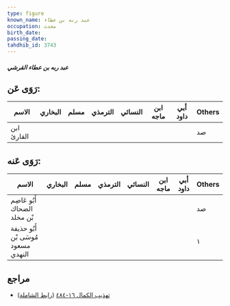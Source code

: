 ```yaml
---
type: figure
known_name: عبد ربه بن عطاء
occupation: محدث
birth_date:
passing_date:
tahdhib_id: 3743
---
```

##### عبد ربه بن عطاء القرشي

## رَوَى عَن:
| الاسم      | البخاري | مسلم | الترمذي | النسائي | ابن ماجه | أبي داود | Others |
| ---------- | ------- | ---- | ------- | ------- | -------- | -------- | ------ |
| ابن القارئ |         |      |         |         |          |          | صد     |
## رَوَى عَنه:
| الاسم                               | البخاري | مسلم | الترمذي | النسائي | ابن ماجه | أبي داود | Others |
| ----------------------------------- | ------- | ---- | ------- | ------- | -------- | -------- | ------ |
| أَبُو عَاصِم الضحاك بْن مخلد        |         |      |         |         |          |          | صد     |
| أَبُو حذيفة مُوسَى بْن مسعود النهدي |         |      |         |         |          |          | ١      |
## مراجع
- [تهذيب الكمال ١٦-٤٨٤](obsidian://open?vault=Tahdhib-al-Kamal&file=Figures/٣٧٤٣-عبد%20ربه%20بن%20عطاء%20القرشي) ([رابط الشاملة](https://shamela.ws/book/3722/8477))